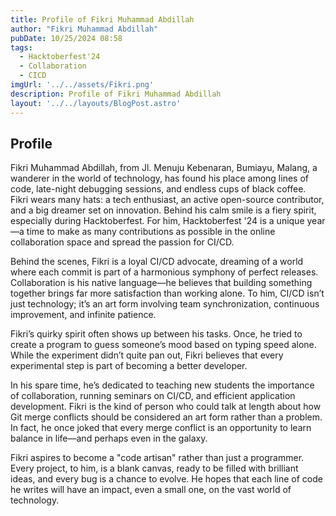 ```yaml
---
title: Profile of Fikri Muhammad Abdillah
author: "Fikri Muhammad Abdillah"
pubDate: 10/25/2024 08:58
tags:
  - Hacktoberfest'24  
  - Collaboration
  - CICD
imgUrl: '../../assets/Fikri.png'
description: Profile of Fikri Muhammad Abdillah
layout: '../../layouts/BlogPost.astro'
---
```


## Profile

Fikri Muhammad Abdillah, from Jl. Menuju Kebenaran, Bumiayu, Malang, a wanderer in the world of technology, has found his place among lines of code, late-night debugging sessions, and endless cups of black coffee. Fikri wears many hats: a tech enthusiast, an active open-source contributor, and a big dreamer set on innovation. Behind his calm smile is a fiery spirit, especially during Hacktoberfest. For him, Hacktoberfest '24 is a unique year—a time to make as many contributions as possible in the online collaboration space and spread the passion for CI/CD.

Behind the scenes, Fikri is a loyal CI/CD advocate, dreaming of a world where each commit is part of a harmonious symphony of perfect releases. Collaboration is his native language—he believes that building something together brings far more satisfaction than working alone. To him, CI/CD isn’t just technology; it’s an art form involving team synchronization, continuous improvement, and infinite patience.

Fikri’s quirky spirit often shows up between his tasks. Once, he tried to create a program to guess someone’s mood based on typing speed alone. While the experiment didn’t quite pan out, Fikri believes that every experimental step is part of becoming a better developer.

In his spare time, he’s dedicated to teaching new students the importance of collaboration, running seminars on CI/CD, and efficient application development. Fikri is the kind of person who could talk at length about how Git merge conflicts should be considered an art form rather than a problem. In fact, he once joked that every merge conflict is an opportunity to learn balance in life—and perhaps even in the galaxy.

Fikri aspires to become a "code artisan" rather than just a programmer. Every project, to him, is a blank canvas, ready to be filled with brilliant ideas, and every bug is a chance to evolve. He hopes that each line of code he writes will have an impact, even a small one, on the vast world of technology.
